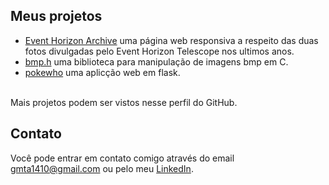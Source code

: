 <!--
# Olá!

Eu sou o Gabriel Accetta, estudante do segundo período de Sistemas de Informação na <a href="https://www.unilasalle.edu.br/rj">UniLaSalle-RJ</a>.
-->

## Meus projetos

* [Event Horizon Archive](https://gabscrobson.github.io/eventHorizonArchive) uma página web responsiva a respeito das duas fotos divulgadas pelo Event Horizon Telescope nos ultimos anos.
* [bmp.h](https://github.com/gabscrobson/bmp.h) uma biblioteca para manipulação de imagens bmp em C.
* [pokewho](https://github.com/gabscrobson/pokewho) uma aplicção web em flask.

<br>Mais projetos podem ser vistos nesse perfil do GitHub.

## Contato

Você pode entrar em contato comigo através do email <gmta1410@gmail.com> ou pelo meu [LinkedIn](https://www.linkedin.com/in/gabriel-accetta-288959192/).
